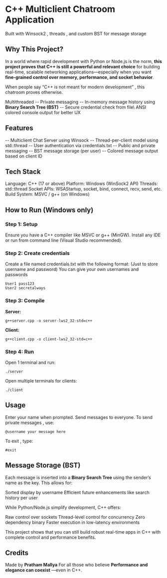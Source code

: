 # C++ Multiclient Chatroom Application 


Built with Winsock2 , threads , and custom BST for message storage

## Why This Project?

In a world where rapid development with Python or Node.js is the norm, **this project proves that C++ is
still a powerful and relevant choice** for building real-time, scalable networking applications—especially
when you want **fine-grained control over memory, performance, and socket behavior**.


When people say “C++ is not meant for modern development” , this chatroom proves otherwise.

Multithreaded --   Private messaging --   In-memory message history using **Binary Search Tree (BST)** --  Secure credential check from file\ ANSI colored console output for better UX

## Features

-- Multiclient Chat Server using Winsock
-- Thread-per-client model using std::thread
-- User authentication via credentials.txt
-- Public and private messaging
-- BST message storage (per user)
-- Colored message output based on client ID

## Tech Stack

Language: C++ (17 or above)
Platform: Windows (WinSock2 API)
Threads: std::thread
Socket APIs: WSAStartup, socket, bind, connect, recv, send, etc.
Build System: MSVC / g++ (on Windows)

## How to Run (Windows only)

### Step 1: Setup


Ensure you have a C++ compiler like MSVC or g++ (MinGW).
Install any IDE or run from command line (Visual Studio recommended).

### Step 2: Create credentials

Create a file named credentials.txt with the following format:
(Just to store username and password) 
You can give your own usernames and passwords
```
User1 pass123
User2 secretalways
```
### Step 3: Compile

**Server:**

```
g++server.cpp -o server-lws2_32-std=c++
```
**Client:**

```
g++client.cpp -o client-lws2_32-std=c++
```
### Step 4: Run

Open 1 terminal and run:

```
./server
```

Open multiple terminals for clients:

```
./client
```
## Usage


Enter your name when prompted.
Send messages to everyone.
To send private messages , use:

```
@username your message here
```

To exit , type:

```
#exit
```
## Message Storage (BST)

Each message is inserted into a **Binary Search Tree** using the sender’s name as the key. This allows for:

Sorted display by username
Efficient future enhancements like search history per user

While Python/Node.js simplify development, C++ offers:

Raw control over sockets
Thread-level control for concurrency
Zero dependency binary
Faster execution in low-latency environments


This project shows that you can still build robust real-time apps in C++ with complete control
and performance benefits.


## Credits

Made by **Pratham Mallya**  For all those who believe **Performance and elegance can coexist** —even
in C++.



